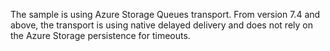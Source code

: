 The sample is using Azure Storage Queues transport. From version 7.4 and above, the transport is using native delayed delivery and does not rely on the Azure Storage persistence for timeouts.